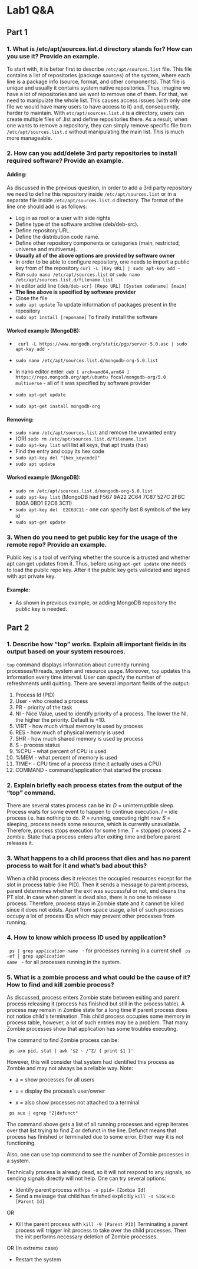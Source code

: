 # Lab1 Q&A


## Part 1

### 1.  What is /etc/apt/sources.list.d directory stands for? How can you use it? Provide an example.

To start with, it is better first to describe `/etc/apt/sources.list` file. This file contains a list of repositories (package sources) of the system, where each line is a package info (source, format, and other components). That file is *unique* and usually it contains system native repositories. Thus, imagine we have a lot of repositories and we want to remove one of them. For that, we need to manipulate the whole list. This causes access issues (with only one file we would have many users to have access to it) and, consequently, harder to maintain. With `etc/apt/sources.list.d` is a directory, users can create multiple files of .list and define repositories there. As a result, when one wants to remove a repository, they can simply remove specific file from `/etc/apt/sources.list.d` without manipulating the main list. This is much more manageable. 


### 2.  How can you add/delete 3rd party repositories to install required software? Provide an example.

#### Adding:
As discussed in the previous question, in order to add a 3rd party repository we need to define this repository inside `/etc/apt/sources.list` or in a separate file inside `/etc/apt/sources.list.d` directory. The format of the line one should add is as follows:

-   Log in as root or a user with side rights
-   Define type of the software archive (deb/deb-src). 
-   Define repository URL.
-   Define the distribution code name.
-   Define other repository components or categories (main, restricted, universe and multiverse). 
- **Usually  all of the above options are provided by software owner**
- In order to be able to configure repository, one needs to import a public key from of the repository `curl -L [Key URL] | sudo apt-key add -`
- Run `sudo nano /etc/apt/sources.list` or `sudo nano /etc/apt/sources.list.d/filename.list` 
- In editor add line `[deb/deb-scr] [Repo URL] [System codename] [main] ` 
- **The line above is specified by software provider**
- Close the file
- `sudo apt update` To update information of packages present in the repository
- `sudo apt install [reponame]` To finally install the software

#### Worked example (MongoDB):

- ` curl -L https://www.mongodb.org/static/pgp/server-5.0.asc | sudo apt-key add -` 

- `sudo nano /etc/apt/sources.list.d/mongodb-org-5.0.list`

- In nano editor enter: `deb [ arch=amd64,arm64 ] https://repo.mongodb.org/apt/ubuntu focal/mongodb-org/5.0 multiverse` - all of it was specified by software provider

- `sudo apt-get update`

- `sudo apt-get install mongodb-org`

#### Removing:

- `sudo nano /etc/apt/sources.list` and remove the unwanted entry 
- (OR) `sudo rm /etc/apt/sources.list.d/filename.list`
- `sudo apt-key list` will list all keys, that apt trusts (has)
- Find the entry and copy its hex code
- `sudo apt-key del "[hex_keycode]"`
- `sudo apt update`

#### Worked example (MongoDB):

- `sudo rm /etc/apt/sources.list.d/mongodb-org-5.0.list`
- `sudo apt-key list` (MongoDB had F567 9A22 2C64 7C87 527C 2FBC B00A 0BD1 E2C6 3C11)
- `sudo apt-key del  E2C63C11` - one can specify last 8 symbols of the key id
- `sudo apt-get update`


### 3.  When do you need to get public key for the usage of the remote repo? Provide an example.

Public key is a tool of verifying whether the source is a trusted and whether apt can get updates from it. Thus, before using `apt-get update` one needs to load the public repo key. After it the public key gets validated and signed with apt private key.

#### Example: 
- As shown in previous example, or adding MongoDB repository the public key is needed.
## Part 2

### 1.  Describe how “top” works. Explain all important fields in its output based on your system resources.

<code>top</code> command displays information about currently running processes/threads, system and resource usage. Moreover, <code>top</code> updates this information every time interval. User can specify the number of refreshments until quitting. 
There are several important fields of the output:
1. Process Id (PID)
2. User - who created a process
3. PR - priority of the task
4. NI - Nice Value, used to identify priority of a process. The lower the NI, the higher the priority. Default is +10.
5. VIRT - how much virtual memory is used by process
6. RES - how much of physical memory is used
7. SHR - how much shared memory is used by process
8. S - process status
10. %CPU - what percent of CPU is used
11. %MEM - what percent of memory is used
12. TIME+ - CPU time of a process (time it actually uses a CPU)
13. COMMAND - command/application that started the process

### 2.  Explain briefly each process states from the output of the “top” command.
There are several states process can be in:
*D* = uninterruptible sleep. Process waits for some event to happen to continue execution.
*I* = idle process i.e. has nothing to do.
*R* = running, executing right now
*S* = sleeping, process needs some resource, which is currently unavailable. Therefore, process stops execution for some time.
*T* = stopped process
*Z* = zombie. State that a process enters after exiting time and before parent releases it.


### 3.  What happens to a child process that dies and has no parent process to wait for it and what’s bad about this?

When a child process dies it releases the occupied resources except for the slot in process table (like PID). Then it sends a message to parent process, parent determines whether the exit was successful or not, end cleans the PT slot. In case when parent is dead also, there is no one to release process. Therefore, process stays in Zombie state and it cannot be killed since it does not exists. Apart from space usage, a lot of such processes occupy a lot of process IDs which may prevent other processes from running. 

### 4.  How to know which process ID used by application?
<code> ps | grep *application name* </code> - for processes running in a current shell
<code> ps -ef | grep *application name* </code> - for all processes running in the system.

### 5.  What is a zombie process and what could be the cause of it? How to find and kill zombie process?

As discussed, process enters Zombie state between exiting and parent process releasing it (process has finished but still in the process table). A process may remain in Zombie state for a long time if parent process does not notice child's termination. This child process occupies some memory in process table, however, a lot of such entries may be a problem. That many Zombie processes show that application has some troubles executing.
 
The command to find Zombie process can be:

<code> ps axo pid, stat | awk '$2 ~ /^Z/ { print $1 }' </code> 

However, this will consider that system had identified this process as Zombie and may not always be a reliable way. 
Note:
-   a = show processes for all users
    
-   u = display the process’s user/owner
    
-   x = also show processes not attached to a terminal

<code> ps aux | egrep "Z|defunct"</code> 

The command above gets a list of all running processes and egrep iterates over that list trying to find Z or defunct in the line. Defunct means that process has finished or terminated due to some error. Either way it is not functioning. 

Also, one can use top command to see the number of Zombie processes in a system.

Technically process is already dead, so it will not respond to any signals, so sending signals directly will not help. One can try several options:
- Identify parent process with `ps -o ppid= [Zombie Id] `
- Send a message that child has finished explicitly `kill -s SIGCHLD [Parent Id]`

OR
- Kill the parent process with `kill -9 [Parent PID]`
Terminating a parent process will trigger init process to take over the child processes. Then the init performs necessary  deletion of Zombie processes.

OR (In extreme case)
- Restart the system
